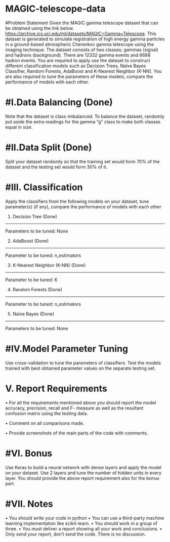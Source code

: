 MAGIC-telescope-data
====================
#Problem Statement
Given the MAGIC gamma telescope dataset that can be obtained using the link below.
https://archive.ics.uci.edu/ml/datasets/MAGIC+Gamma+Telescope. This dataset is generated to simulate
registration of high energy gamma particles in a ground-based atmospheric Cherenkov gamma telescope using
the imaging technique. The dataset consists of two classes; gammas (signal) and hadrons (background). There
are 12332 gamma events and 6688 hadron events. You are required to apply use the dataset to construct
different classification models such as Decision Trees, Naïve Bayes Classifier, Random Forests, AdaBoost
and K-Nearest Neighbor (K-NN). You are also required to tune the parameters of these models, compare the
performance of models with each other.


#I.Data Balancing (Done)
====================

Note that the dataset is class-imbalanced. To balance the dataset, randomly put aside the extra readings for
the gamma “g” class to make both classes equal in size.


#II.Data Split (Done)
====================

Split your dataset randomly so that the training set would form 70% of the dataset and the testing set would
form 30% of it.

#III. Classification 
====================

Apply the classifiers from the following models on your dataset, tune parameter(s) (if any), compare the
performance of models with each other
1. Decision Tree (Done)
-----------------------------

Parameters to be tuned: None

2. AdaBoost (Done)
-----------------------------

Parameter to be tuned: n_estimators

3. K-Nearest Neighbor (K-NN) (Done)
-----------------------------------
Parameter to be tuned: K

4. Random Forests (Done)
-------------------------
Parameter to be tuned: n_estimators

5. Naïve Bayes (Done)
----------------------------
Parameters to be tuned: None

#IV.Model Parameter Tuning
====================

Use cross-validation to tune the parameters of classifiers. Test the models trained with best obtained
parameter values on the separate testing set.

V. Report Requirements
====================

• For all the requirements mentioned above you should report the model accuracy, precision, recall
and F- measure as well as the resultant confusion matrix using the testing data.

• Comment on all comparisons made.

• Provide screenshots of the main parts of the code with comments.


#VI. Bonus
====================

Use Keras to build a neural network with dense layers and apply the model on your dataset. Use 2 layers and
tune the number of hidden units in every layer. You should provide the above report requirement also for the
bonus part.


#VII. Notes
====================

• You should write your code in python
• You can use a third-party machine learning implementation like scikit-learn.
• You should work in a group of three.
• You must deliver a report showing all your work and conclusions.
• Only send your report, don’t send the code. There is no discussion.
